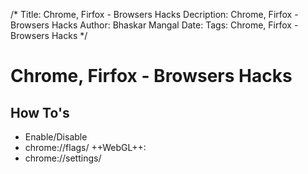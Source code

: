/*
Title: Chrome, Firfox - Browsers Hacks
Decription: Chrome, Firfox - Browsers Hacks
Author: Bhaskar Mangal
Date: 
Tags: Chrome, Firfox - Browsers Hacks
*/

# Chrome, Firfox - Browsers Hacks

## How To's
* Enable/Disable
* chrome://flags/
	++WebGL++:
* chrome://settings/